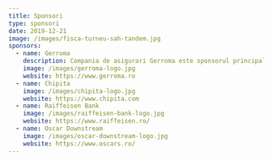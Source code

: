 ```yaml
---
title: Sponsori
type: sponsori
date: 2019-12-21
image: /images/fisca-turneu-sah-tandem.jpg
sponsors:
  - name: Gerroma
    description: Compania de asigurari Gerroma este sponsorul principal al festivalului FISCA de la prima editie, din anul 1999.
    image: /images/gerroma-logo.jpg
    website: https://www.gerroma.ro
  - name: Chipita
    image: /images/chipita-logo.jpg
    website: https://www.chipita.com
  - name: Raiffeisen Bank
    image: /images/raiffeisen-bank-logo.jpg
    website: https://www.raiffeisen.ro/
  - name: Oscar Downstream
    image: /images/oscar-downstream-logo.jpg
    website: https://www.oscars.ro/
---
```

